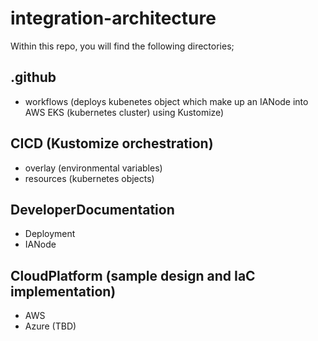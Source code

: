 # integration-architecture
Within this repo, you will find the following directories;

## .github
- workflows (deploys kubenetes object which make up an IANode into AWS EKS (kubernetes cluster) using Kustomize)

## CICD (Kustomize orchestration)
- overlay (environmental variables)
- resources (kubernetes objects)

## DeveloperDocumentation
- Deployment
- IANode

## CloudPlatform (sample design and IaC implementation)
- AWS
- Azure (TBD)

